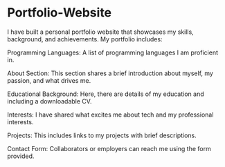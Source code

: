 # Portfolio-Website

I have built a personal portfolio website that showcases my skills, background, and achievements. My portfolio includes:

Programming Languages: 
A list of programming languages I am proficient in.

About Section: 
This section shares a brief introduction about myself, my passion, and what drives me.

Educational Background: 
Here, there are details of my education and including a downloadable CV.

Interests: 
I have shared what excites me about tech and my professional interests.

Projects: 
This includes links to my projects with brief descriptions.

Contact Form: 
Collaborators or employers can reach me using the form provided.
